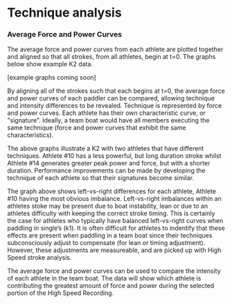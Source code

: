 # Technique analysis

### Average Force and Power Curves

The average force and power curves from each athlete are plotted together and aligned so that all strokes, from all athletes, begin at t=0. The graphs below show example K2 data.

[example graphs coming soon]

By aligning all of the strokes such that each begins at t=0, the average force and power curves of each paddler can be compared, allowing technique and intensity differences to be revealed. Technique is represented by force and power curves. Each athlete has their own characteristic curve, or "signature". Ideally, a team boat would have all members executing the same technique (force and power curves that exhibit the same characteristics).

The above graphs illustrate a K2 with two athletes that have different techniques. Athlete #10 has a less powerful, but long duration stroke whilst Athlete #14 generates greater peak power and force, but with a shorter duration. Performance improvements can be made by developing the technique of each athlete so that their signatures become similar.

The graph above shows left-vs-right differences for each athlete, Athlete #10 having the most obvious imbalance. Left-vs-right imbalances within an athletes stoke may be present due to boat instability, lean or due to an athletes difficulty with keeping the correct stroke timing. This is certainly the case for athletes who typically have balanced left-vs-right curves when paddling in single’s (k1). It is often difficult for athletes to indentify that these effects are present when paddling in a team boat since their techniques subconsciously adjust to compensate (for lean or timing adjustment). However, these adjustments are measureable, and are picked up with High Speed stroke analysis.

The average force and power curves can be used to compare the intensity of each athlete in the team boat. The data will show which athlete is contributing the greatest amount of force and power during the selected portion of the High Speed Recording.